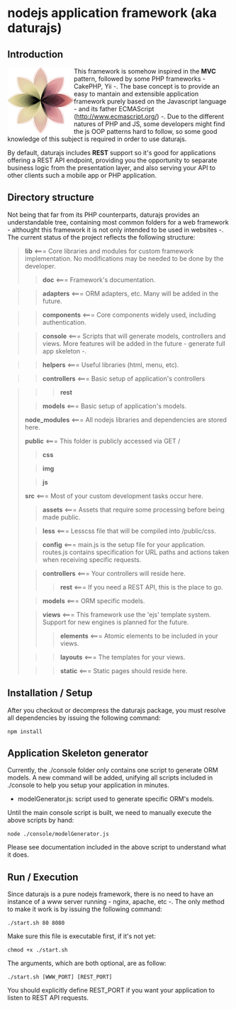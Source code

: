 nodejs application framework (aka daturajs)
===========================================

Introduction
----------
<img width="150" align="left" src="https://github.com/webpolis/daturajs/blob/master/lib/doc/daturajs.png?raw=true" />

This framework is somehow inspired in the **MVC** pattern, followed by some PHP frameworks - CakePHP, Yii -.
The base concept is to provide an easy to mantain and extensible application framework 
purely based on the Javascript language - and its father ECMAScript (http://www.ecmascript.org/) -.
Due to the different natures of PHP and JS, some developers might find the js OOP patterns 
hard to follow, so some good knowledge of this subject is required in order to use daturajs.

By default, daturajs includes **REST** support so it's good for applications offering 
a REST API endpoint, providing you the opportunity to separate business logic from 
the presentation layer, and also serving your API to other clients such a mobile app 
or PHP application.

## Directory structure

Not being that far from its PHP counterparts, daturajs provides an understandable 
tree, containing most common folders for a web framework - althought this framework 
it is not only intended to be used in websites -.
The current status of the project reflects the following structure:

>**lib**                     <=== Core libraries and modules for custom framework implementation. 
No modifications may be needed to be done by the developer.
>>**doc**            <=== Framework's documentation.

>>**adapters**            <=== ORM adapters, etc. Many will be added in the future.

>>**components**          <=== Core components widely used, including authentication.

>>**console**             <=== Scripts that will generate models, controllers and views. 
More features will be added in the future - generate full app skeleton -.

>>**helpers**          <=== Useful libraries (html, menu, etc).

>>**controllers**         <=== Basic setup of application's controllers

>>>**rest**
>
>>**models**              <=== Basic setup of application's models.
>
>**node_modules**            <=== All nodejs libraries and dependencies are stored here.
>
>**public**                  <=== This folder is publicly accessed via GET /
>
>>**css**
>
>>**img**
>
>>**js**
>
>**src**                     <=== Most of your custom development tasks occur here.
>
>>**assets**              <=== Assets that require some processing before being made public.
>
>>**less**            <=== Lesscss file that will be compiled into /public/css.
>
>>**config**              <=== main.js is the setup file for your application. 
routes.js contains specification for URL paths and actions taken when receiving specific requests.
>
>>**controllers**         <=== Your controllers will reside here.
>>>**rest**            <=== If you need a REST API, this is the place to go.
>
>>**models**              <=== ORM specific models.
>
>>**views**               <=== This framework use the 'ejs' template system. 
Support for new engines is planned for the future.
>>>**elements**        <=== Atomic elements to be included in your views.
>
>>>**layouts**         <=== The templates for your views.
>
>>>**static**          <=== Static pages should reside here.

## Installation / Setup

After you checkout or decompress the daturajs package, you must resolve all dependencies by 
issuing the following command:

```
npm install
```

## Application Skeleton generator

Currently, the ./console folder only contains one script to generate ORM models.
A new command will be added, unifying all scripts included in ./console to help you 
setup your application in minutes.

* modelGenerator.js:    script used to generate specific ORM's models.

Until the main console script is built, we need to manually execute the above scripts 
by hand:

```
node ./console/modelGenerator.js
```
Please see documentation included in the above script to understand what it does.

## Run / Execution

Since daturajs is a pure nodejs framework, there is no need to have an instance of a 
www server running - nginx, apache, etc -. The only method to make it work is by 
issuing the following command:

```
./start.sh 80 8080
```

Make sure this file is executable first, if it's not yet:

```
chmod +x ./start.sh
```
The arguments, which are both optional, are as follow:

```
./start.sh [WWW_PORT] [REST_PORT]
```

You should explicitly define REST_PORT if you want your application to listen to 
REST API requests.
